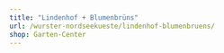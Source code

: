 ```yaml
---
title: "Lindenhof + Blumenbrüns"
url: /wurster-nordseekueste/lindenhof-blumenbruens/
shop: Garten-Center
---
```

